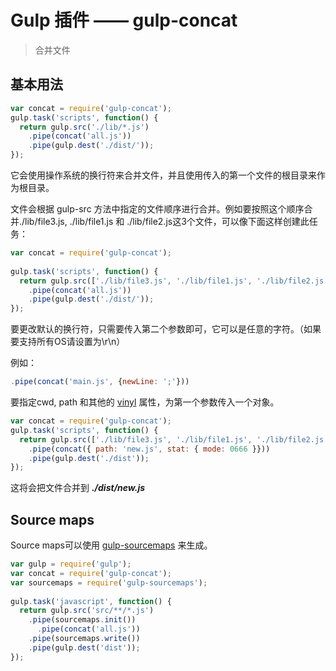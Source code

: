 ﻿# Gulp 插件 —— gulp-concat

> 合并文件

## 基本用法
```javascript
var concat = require('gulp-concat');
gulp.task('scripts', function() {
  return gulp.src('./lib/*.js')
    .pipe(concat('all.js'))
    .pipe(gulp.dest('./dist/'));
});
```

它会使用操作系统的换行符来合并文件，并且使用传入的第一个文件的根目录来作为根目录。

文件会根据 gulp-src 方法中指定的文件顺序进行合并。例如要按照这个顺序合并./lib/file3.js, ./lib/file1.js 和 ./lib/file2.js这3个文件，可以像下面这样创建此任务：

```javascript
var concat = require('gulp-concat');
 
gulp.task('scripts', function() {
  return gulp.src(['./lib/file3.js', './lib/file1.js', './lib/file2.js'])
    .pipe(concat('all.js'))
    .pipe(gulp.dest('./dist/'));
});
```
要更改默认的换行符，只需要传入第二个参数即可，它可以是任意的字符。（如果要支持所有OS请设置为\r\n）

例如：
```javascript
.pipe(concat('main.js', {newLine: ';'}))
```

要指定cwd, path 和其他的 [vinyl](https://github.com/wearefractal/vinyl) 属性，为第一个参数传入一个对象。

```javascript
var concat = require('gulp-concat');
gulp.task('scripts', function() {
  return gulp.src(['./lib/file3.js', './lib/file1.js', './lib/file2.js'])
    .pipe(concat({ path: 'new.js', stat: { mode: 0666 }}))
    .pipe(gulp.dest('./dist'));
});
```
这将会把文件合并到 ***./dist/new.js***

## Source maps
Source maps可以使用 [gulp-sourcemaps](https://www.npmjs.org/package/gulp-sourcemaps) 来生成。

```javascript
var gulp = require('gulp');
var concat = require('gulp-concat');
var sourcemaps = require('gulp-sourcemaps');
 
gulp.task('javascript', function() {
  return gulp.src('src/**/*.js')
    .pipe(sourcemaps.init())
      .pipe(concat('all.js'))
    .pipe(sourcemaps.write())
    .pipe(gulp.dest('dist'));
});
```
